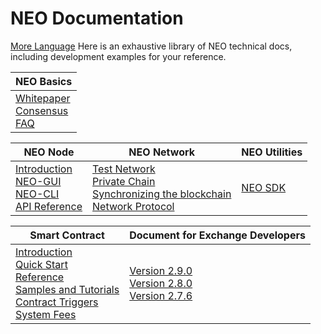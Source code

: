 # NEO Documentation

<span id="moreLan" class="pull-right">[More Language](../language.md)</span>
Here is an exhaustive library of NEO technical docs, including development examples for your reference.



| NEO Basics                                                   |
| ------------------------------------------------------------ |
| [Whitepaper](whitepaper.md)<br />[Consensus](basic/consensus/whitepaper.md)<br />[FAQ](faq.md) |

| NEO Node                                                     | NEO Network                                                  | NEO   Utilities                        |
| ------------------------------------------------------------ | ------------------------------------------------------------ | -------------------------------------- |
| [Introduction](node/introduction.md)<br />[NEO-GUI](node/gui/install.md)<br />[NEO-CLI](node/cli/cli.md)<br />[API Reference](node/cli/apigen.md) | [Test Network](network/testnet.md)<br />[Private Chain](network/private-chain.md)<br />[Synchronizing the blockchain](network/syncblocks.md)<br />[Network Protocol](network/network-protocol.md) | [NEO SDK](utility/sdk/introduction.md) |

| Smart Contract                                               | Document for Exchange Developers                             |
| ------------------------------------------------------------ | ------------------------------------------------------------ |
| [Introduction](sc/introduction.md)<br />[Quick Start](sc/quickstart/overview.md)<br />[Reference](sc/reference/api.md)<br />[Samples and Tutorials](sc/tutorial/HelloWorld.md)<br />[Contract Triggers](sc/trigger.md)<br />[System Fees](sc/systemfees.md) | [Version 2.9.0](exchange/v2.9.0.md)<br />[Version 2.8.0](exchange/v2.8.0.md)<br />[Version 2.7.6](exchange/v2.7.6.md) |

<link rel="stylesheet" href="../styles/index.css">